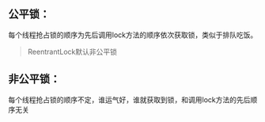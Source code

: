 ## 公平锁：
每个线程抢占锁的顺序为先后调用lock方法的顺序依次获取锁，类似于排队吃饭。
> ReentrantLock默认非公平锁 

## 非公平锁：
每个线程抢占锁的顺序不定，谁运气好，谁就获取到锁，和调用lock方法的先后顺序无关